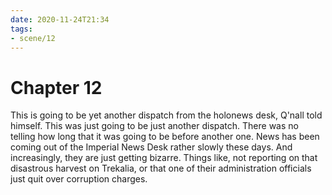 ```yaml
---
date: 2020-11-24T21:34
tags:
- scene/12
---
```


Chapter 12
==========

This is going to be yet another dispatch from the holonews desk, Q'nall
told himself. This was just going to be just another dispatch. There was
no telling how long that it was going to be before another one. News has
been coming out of the Imperial News Desk rather slowly these days. And
increasingly, they are just getting bizarre. Things like, not reporting
on that disastrous harvest on Trekalia, or that one of their
administration officials just quit over corruption charges.

